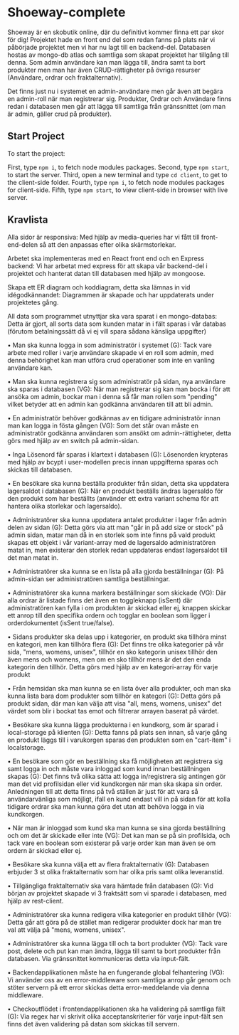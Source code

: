 # Shoeway-complete
Shoeway är en skobutik online, där du definitivt kommer finna ett par skor för dig! Projektet hade en front end del som redan fanns på plats när vi påbörjade projektet men vi har nu lagt till en backend-del. Databasen hostas av mongo-db atlas och samtliga som skapat projektet har tillgång till denna. Som admin användare kan man lägga till, ändra samt ta bort produkter men man har även CRUD-rättigheter på övriga resurser (Användare, ordrar och fraktalternativ). 

Det finns just nu i systemet en admin-användare men går även att begära en admin-roll när man registrerar sig. Produkter, Ordrar och Användare finns redan i databasen men går att lägga till samtliga från gränssnittet (om man är admin, gäller crud på produkter).  

## Start Project

To start the project:

First, type `npm i`, to fetch node modules packages.
Second, type `npm start`, to start the server.
Third, open a new terminal and type `cd client`, to get to the client-side folder.
Fourth, type `npm i`, to fetch node modules packages for client-side.
Fifth, type `npm start`, to view client-side in browser with live server.


## Kravlista

Alla sidor är responsiva:
Med hjälp av media-queries har vi fått till front-end-delen så att den anpassas efter olika skärmstorlekar. 

Arbetet ska implementeras med en React front end och en Express backend: 
Vi har arbetat med express för att skapa vår backend-del i projektet och hanterat datan till databasen med hjälp av mongoose. 

Skapa ett ER diagram och koddiagram, detta ska lämnas in vid idégodkännandet: 
Diagrammen är skapade och har uppdaterats under projektetes gång. 

All data som programmet utnyttjar ska vara sparat  i en mongo-databas:
Detta är gjort, all sorts data som kunden matar in i fält sparas i vår databas (förutom betalningssätt då vi ej vill spara sådana känsliga uppgifter) 

• Man ska kunna logga in som administratör i systemet (G): 
Tack vare arbete med roller i varje användare skapade vi en roll som admin, med denna behörighet kan man utföra crud operationer som inte en vanling användare kan.

• Man ska kunna registrera sig som administratör på sidan, nya användare ska sparas i
databasen (VG): 
När man registrerar sig kan man bocka i för att ansöka om admin, bockar man i denna så får man rollen som "pending" vilket betyder att en admin kan godkänna användaren till att bli admin. 

• En administratör behöver godkännas av en tidigare administratör innan man kan logga
in fösta gången (VG): 
Som det står ovan måste en administratör godkänna användaren som ansökt om admin-rättigheter, detta görs med hjälp av en switch på admin-sidan. 

• Inga Lösenord får sparas i klartext i databasen (G): 
Lösenorden krypteras med hjälp av bcypt i user-modellen precis innan uppgifterna sparas och skickas till databasen. 

• En besökare ska kunna beställa produkter från sidan, detta ska uppdatera lagersaldot i
databasen (G): 
När en produkt beställs ändras lagersaldo för den produkt som har beställts (använder ett extra variant schema för att hantera olika storlekar och lagersaldo). 

• Administratörer ska kunna uppdatera antalet produkter i lager från admin delen av sidan
(G):
Detta görs via att man "går in på add size or stock" på admin sidan, matar man då in en storlek som inte finns på vald produkt skapas ett objekt i vår variant-array med de lagersaldo administratören matat in, men existerar den storlek redan uppdateras endast lagersaldot till det man matat in. 

• Administratörer ska kunna se en lista på alla gjorda beställningar (G):
På admin-sidan ser administratören samtliga beställningar. 

• Administratörer ska kunna markera beställningar som skickade (VG):
Där alla ordrar är listade finns det även en toggleknapp (isSent) där administratören kan fylla i om produkten är skickad eller ej, knappen skickar ett anrop till den specifika ordern och togglar en boolean som ligger i orderdokumentet (isSent true/false). 

• Sidans produkter ska delas upp i kategorier, en produkt ska tillhöra minst en kategori,
men kan tillhöra flera (G):
Det finns tre olika kategorier på vår sida, "mens, womens, unisex", tillhör en sko kategorin unisex tillhör den även mens och womens, men om en sko tillhör mens är det den enda kategorin den tillhör. Detta görs med hjälp av en kategori-array för varje produkt

• Från hemsidan ska man kunna se en lista över alla produkter, och man ska kunna lista
bara dom produkter som tillhör en kategori (G):
Detta görs på produkt sidan, där man kan välja att visa "all, mens, womens, unisex" det värdet som blir i bockat tas emot och filtrerar arrayen baserat på värdet. 

• Besökare ska kunna lägga produkterna i en kundkorg, som är sparad i local-storage på
klienten (G):
Detta fanns på plats sen innan, så varje gång en produkt läggs till i varukorgen sparas den produkten som en "cart-item" i localstorage. 

• En besökare som gör en beställning ska få möjligheten att registrera sig samt logga in
och måste vara inloggad som kund innan beställningen skapas (G):
Det finns två olika sätta att logga in/registrera sig antingen gör man det vid profilsidan eller vid kundkorgen när man ska skapa sin order. Anledningen till att detta finns på två ställen är just för att vara så användarvänliga som möjligt, ifall en kund endast vill in på sidan för att kolla tidigare ordrar ska man kunna göra det utan att behöva logga in via kundkorgen.

• När man är inloggad som kund ska man kunna se sina gjorda beställning och om det är
skickade eller inte (VG):
Det kan man se på sin profilsida, och tack vare en boolean som existerar på varje order kan man även se om ordern är skickad eller ej. 

• Besökare ska kunna välja ett av flera fraktalternativ (G):
Databasen erbjuder 3 st olika fraktalternativ som har olika pris samt olika leveranstid. 

• Tillgängliga fraktalternativ ska vara hämtade från databasen (G):
Vid början av projektet skapade vi 3 fraktsätt som vi sparade i databasen, med hjälp av rest-client. 

• Administratörer ska kunna redigera vilka kategorier en produkt tillhör (VG):
Detta går att göra på de stället man redigerar produkter dock har man tre val att välja på "mens, womens, unisex".

• Administratörer ska kunna lägga till och ta bort produkter (VG):
Tack vare post, delete och put kan man ändra, lägga till samt ta bort produkter från databasen. Via gränssnittet kommuniceras detta via input-fält.  

• Backendapplikationen måste ha en fungerande global felhantering (VG):
Vi använder oss av en error-middleware som samtliga anrop går genom och stöter servern på ett error skickas detta error-meddelande via denna middleware. 

• Checkoutflödet i frontendapplikationen ska ha validering på samtliga fält (G):
Via regex har vi skrivit olika acceptanskriterier för varje input-fält sen finns det även validering på datan som skickas till servern.


